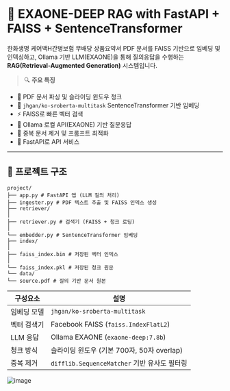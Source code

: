 # 🧠 EXAONE-DEEP RAG with FastAPI + FAISS + SentenceTransformer

한화생명 케어백H간병보험 무배당 상품요약서 PDF 문서를 FAISS 기반으로 임베딩 및 인덱싱하고, Ollama 기반 LLM(EXAONE)을 통해 질의응답을 수행하는 **RAG(Retrieval-Augmented Generation)** 시스템입니다.

> 🔍 **주요 특징**

- 📄 PDF 문서 파싱 및 슬라이딩 윈도우 청크
- 🧠 `jhgan/ko-sroberta-multitask` SentenceTransformer 기반 임베딩
- ⚡ FAISS로 빠른 벡터 검색
- 🧾 Ollama 로컬 API(EXAONE) 기반 질문응답
- 🧪 중복 문서 제거 및 프롬프트 최적화
- 🚀 FastAPI로 API 서비스

---

## 📂 프로젝트 구조
```plaintext
project/
├── app.py # FastAPI 앱 (LLM 질의 처리)
├── ingester.py # PDF 텍스트 추출 및 FAISS 인덱스 생성
├── retriever/
│
├── retriever.py # 검색기 (FAISS + 청크 로딩)
│
└── embedder.py # SentenceTransformer 임베딩
├── index/
│
├── faiss_index.bin # 저장된 벡터 인덱스
│
└── faiss_index.pkl # 저장된 청크 원문
└── data/
└── source.pdf # 질의 기반 문서 원본
```


| 구성요소    | 설명                                         |
| ----------- | -------------------------------------------- |
| 임베딩 모델 | `jhgan/ko-sroberta-multitask`                |
| 벡터 검색기 | Facebook FAISS (`faiss.IndexFlatL2`)         |
| LLM 응답    | Ollama EXAONE (`exaone-deep:7.8b`)           |
| 청크 방식   | 슬라이딩 윈도우 (기본 700자, 50자 overlap)   |
| 중복 제거   | `difflib.SequenceMatcher` 기반 유사도 필터링 |



![image](https://github.com/user-attachments/assets/d5ae865a-ec9c-48b8-ba81-6e0f1cab132b)
